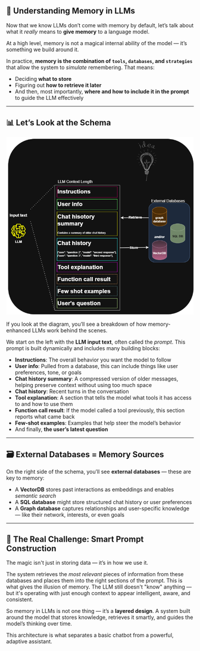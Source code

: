 
## 🧠 Understanding Memory in LLMs

Now that we know LLMs don’t come with memory by default, let’s talk about what it *really* means to **give memory** to a language model.

At a high level, memory is not a magical internal ability of the model — it’s something we build around it.

In practice, **memory is the combination of `tools`, `databases`, and `strategies`** that allow the system to *simulate* remembering. That means:
- Deciding **what to store**
- Figuring out **how to retrieve it later**
- And then, most importantly, **where and how to include it in the prompt** to guide the LLM effectively

---

## 📊 Let’s Look at the Schema

![Schema](../images/memory.png)


If you look at the diagram, you’ll see a breakdown of how memory-enhanced LLMs work behind the scenes.

We start on the left with the **LLM input text**, often called the *prompt*. This prompt is built dynamically and includes many building blocks:

- **Instructions**: The overall behavior you want the model to follow
- **User info**: Pulled from a database, this can include things like user preferences, tone, or goals
- **Chat history summary**: A compressed version of older messages, helping preserve context without using too much space
- **Chat history**: Recent turns in the conversation
- **Tool explanation**: A section that tells the model what tools it has access to and how to use them
- **Function call result**: If the model called a tool previously, this section reports what came back
- **Few-shot examples**: Examples that help steer the model’s behavior
- And finally, **the user’s latest question**

---

## 🗃️ External Databases = Memory Sources

On the right side of the schema, you’ll see **external databases** — these are key to memory:

- A **VectorDB** stores past interactions as embeddings and enables *semantic search*
- A **SQL database** might store structured chat history or user preferences
- A **Graph database** captures relationships and user-specific knowledge — like their network, interests, or even goals

---

## 🧩 The Real Challenge: Smart Prompt Construction

The magic isn't just in storing data — it’s in how we use it.

The system retrieves the *most relevant* pieces of information from these databases and places them into the right sections of the prompt. This is what gives the illusion of memory. The LLM still doesn't "know" anything — but it's operating with just enough context to appear intelligent, aware, and consistent.

So memory in LLMs is not one thing — it’s a **layered design**. A system built around the model that stores knowledge, retrieves it smartly, and guides the model’s thinking over time.

This architecture is what separates a basic chatbot from a powerful, adaptive assistant.
